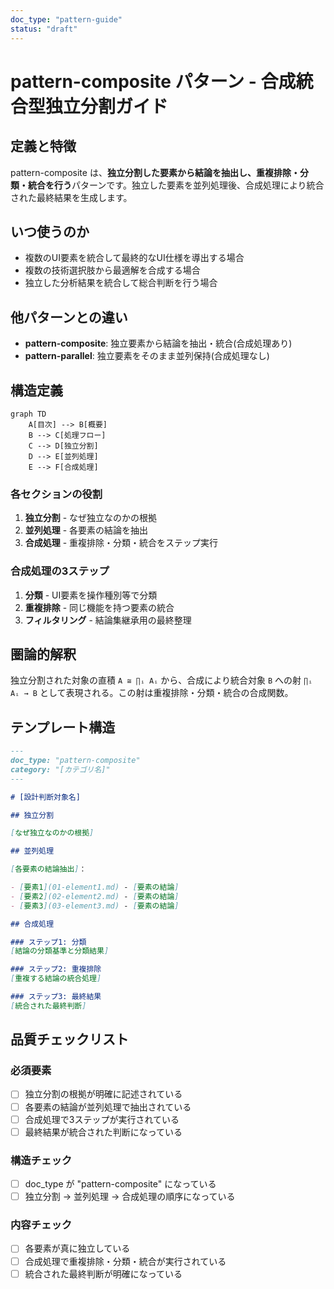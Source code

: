 ```yaml
---
doc_type: "pattern-guide"
status: "draft"
---
```


# pattern-composite パターン - 合成統合型独立分割ガイド

## 定義と特徴

pattern-composite は、**独立分割した要素から結論を抽出し、重複排除・分類・統合を行う**パターンです。独立した要素を並列処理後、合成処理により統合された最終結果を生成します。

## いつ使うのか

- 複数のUI要素を統合して最終的なUI仕様を導出する場合
- 複数の技術選択肢から最適解を合成する場合  
- 独立した分析結果を統合して総合判断を行う場合

## 他パターンとの違い

- **pattern-composite**: 独立要素から結論を抽出・統合(合成処理あり)
- **pattern-parallel**: 独立要素をそのまま並列保持(合成処理なし)

## 構造定義

```mermaid
graph TD
    A[目次] --> B[概要]
    B --> C[処理フロー]
    C --> D[独立分割]
    D --> E[並列処理]
    E --> F[合成処理]
```

### 各セクションの役割

1. **独立分割** - なぜ独立なのかの根拠
2. **並列処理** - 各要素の結論を抽出  
3. **合成処理** - 重複排除・分類・統合をステップ実行

### 合成処理の3ステップ

1. **分類** - UI要素を操作種別等で分類
2. **重複排除** - 同じ機能を持つ要素の統合
3. **フィルタリング** - 結論集継承用の最終整理

## 圏論的解釈

独立分割された対象の直積 `A ≅ ∏ᵢ Aᵢ` から、合成により統合対象 `B` への射 `∏ᵢ Aᵢ → B` として表現される。この射は重複排除・分類・統合の合成関数。

## テンプレート構造

```markdown
---
doc_type: "pattern-composite"
category: "[カテゴリ名]"
---

# [設計判断対象名]

## 独立分割

[なぜ独立なのかの根拠]

## 並列処理

[各要素の結論抽出]：

- [要素1](01-element1.md) - [要素の結論]
- [要素2](02-element2.md) - [要素の結論]
- [要素3](03-element3.md) - [要素の結論]

## 合成処理

### ステップ1: 分類
[結論の分類基準と分類結果]

### ステップ2: 重複排除
[重複する結論の統合処理]

### ステップ3: 最終結果
[統合された最終判断]
```

## 品質チェックリスト

### 必須要素

- [ ] 独立分割の根拠が明確に記述されている
- [ ] 各要素の結論が並列処理で抽出されている
- [ ] 合成処理で3ステップが実行されている
- [ ] 最終結果が統合された判断になっている

### 構造チェック

- [ ] doc_type が "pattern-composite" になっている
- [ ] 独立分割 → 並列処理 → 合成処理の順序になっている

### 内容チェック

- [ ] 各要素が真に独立している
- [ ] 合成処理で重複排除・分類・統合が実行されている
- [ ] 統合された最終判断が明確になっている
